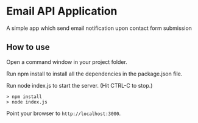 # Email API Application

A simple app which send email notification upon contact form submission

## How to use

Open a command window in your project folder.

Run npm install to install all the dependencies in the package.json file.

Run node index.js to start the server.  (Hit CTRL-C to stop.)

```
> npm install
> node index.js
```

Point your browser to `http://localhost:3000`. 
